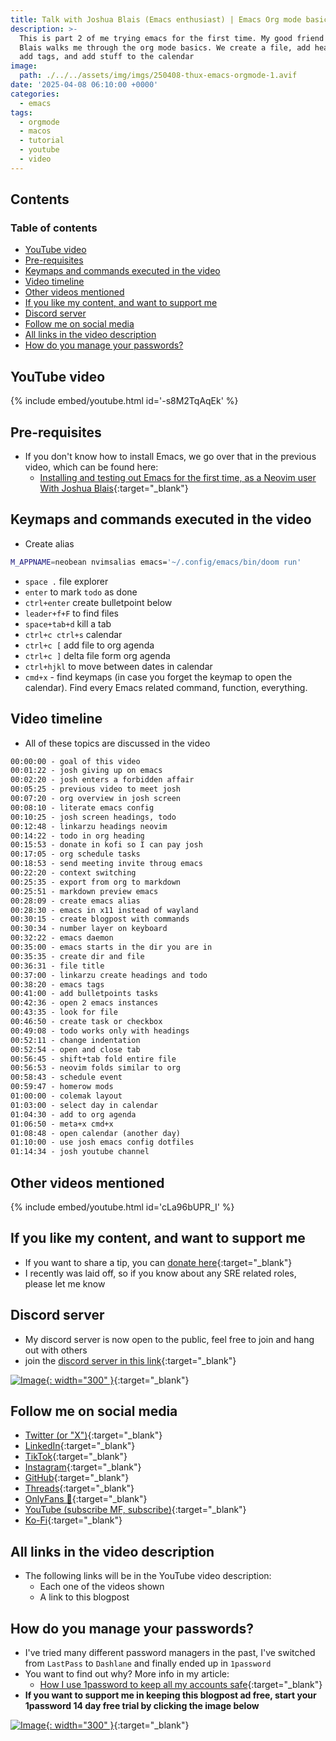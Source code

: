 ```yaml
---
title: Talk with Joshua Blais (Emacs enthusiast) | Emacs Org mode basics part 1
description: >-
  This is part 2 of me trying emacs for the first time. My good friend Joshua
  Blais walks me through the org mode basics. We create a file, add headings,
  add tags, and add stuff to the calendar
image:
  path: ./../../assets/img/imgs/250408-thux-emacs-orgmode-1.avif
date: '2025-04-08 06:10:00 +0000'
categories:
  - emacs
tags:
  - orgmode
  - macos
  - tutorial
  - youtube
  - video
---
```

## Contents

### Table of contents

<!-- toc -->

- [YouTube video](#youtube-video)
- [Pre-requisites](#pre-requisites)
- [Keymaps and commands executed in the video](#keymaps-and-commands-executed-in-the-video)
- [Video timeline](#video-timeline)
- [Other videos mentioned](#other-videos-mentioned)
- [If you like my content, and want to support me](#if-you-like-my-content-and-want-to-support-me)
- [Discord server](#discord-server)
- [Follow me on social media](#follow-me-on-social-media)
- [All links in the video description](#all-links-in-the-video-description)
- [How do you manage your passwords?](#how-do-you-manage-your-passwords)

<!-- tocstop -->

## YouTube video

{% include embed/youtube.html id='-s8M2TqAqEk' %}

## Pre-requisites

- If you don't know how to install Emacs, we go over that in the previous video,
  which can be found here:
  - [Installing and testing out Emacs for the first time, as a Neovim user With Joshua Blais](https://youtu.be/cLa96bUPR_I){:target="\_blank"}

## Keymaps and commands executed in the video

- Create alias

```bash
M_APPNAME=neobean nvimsalias emacs='~/.config/emacs/bin/doom run'
```

- `space .` file explorer
- `enter` to mark `todo` as done
- `ctrl+enter` create bulletpoint below
- `leader+f+F` to find files
- `space+tab+d` kill a tab
- `ctrl+c ctrl+s` calendar
- `ctrl+c [` add file to org agenda
- `ctrl+c ]` delta file form org agenda
- `ctrl+hjkl` to move between dates in calendar
- `cmd+x` - find keymaps (in case you forget the keymap to open the calendar).
  Find every Emacs related command, function, everything.

## Video timeline

- All of these topics are discussed in the video

```txt
00:00:00 - goal of this video
00:01:22 - josh giving up on emacs
00:02:20 - josh enters a forbidden affair
00:05:25 - previous video to meet josh
00:07:20 - org overview in josh screen
00:08:10 - literate emacs config
00:10:25 - josh screen headings, todo
00:12:48 - linkarzu headings neovim
00:14:22 - todo in org heading
00:15:53 - donate in kofi so I can pay josh
00:17:05 - org schedule tasks
00:18:53 - send meeting invite throug emacs
00:22:20 - context switching
00:25:35 - export from org to markdown
00:25:51 - markdown preview emacs
00:28:09 - create emacs alias
00:28:30 - emacs in x11 instead of wayland
00:30:15 - create blogpost with commands
00:30:34 - number layer on keyboard
00:32:22 - emacs daemon
00:35:00 - emacs starts in the dir you are in
00:35:35 - create dir and file
00:36:31 - file title
00:37:00 - linkarzu create headings and todo
00:38:20 - emacs tags
00:41:00 - add bulletpoints tasks
00:42:36 - open 2 emacs instances
00:43:35 - look for file
00:46:50 - create task or checkbox
00:49:08 - todo works only with headings
00:52:11 - change indentation
00:52:54 - open and close tab
00:56:45 - shift+tab fold entire file
00:56:53 - neovim folds similar to org
00:58:43 - schedule event
00:59:47 - homerow mods
01:00:00 - colemak layout
01:03:00 - select day in calendar
01:04:30 - add to org agenda
01:06:50 - meta+x cmd+x
01:08:48 - open calendar (another day)
01:10:00 - use josh emacs config dotfiles
01:14:34 - josh youtube channel
```

## Other videos mentioned

{% include embed/youtube.html id='cLa96bUPR_I' %}

## If you like my content, and want to support me

- If you want to share a tip, you can
  [donate here](https://ko-fi.com/linkarzu/goal?g=6){:target="\_blank"}
- I recently was laid off, so if you know about any SRE related roles, please
  let me know

## Discord server

- My discord server is now open to the public, feel free to join and hang out
  with others
- join the
  [discord server in this link](https://discord.gg/NgqMgwwtMH){:target="\_blank"}

[![Image](./../../assets/img/imgs/250210-discord-free.avif){: width="300" }](https://discord.gg/NgqMgwwtMH){:target="\_blank"}

## Follow me on social media

- [Twitter (or "X")](https://x.com/link_arzu){:target="\_blank"}
- [LinkedIn](https://www.linkedin.com/in/christianarzu){:target="\_blank"}
- [TikTok](https://www.tiktok.com/@linkarzu){:target="\_blank"}
- [Instagram](https://www.instagram.com/link_arzu){:target="\_blank"}
- [GitHub](https://github.com/linkarzu){:target="\_blank"}
- [Threads](https://www.threads.net/@link_arzu){:target="\_blank"}
- [OnlyFans 🍆](https://linkarzu.com/assets/img/imgs/250126-whyugae.avif){:target="\_blank"}
- [YouTube (subscribe MF, subscribe)](https://www.youtube.com/@linkarzu){:target="\_blank"}
- [Ko-Fi](https://ko-fi.com/linkarzu/goal?g=6){:target="\_blank"}

## All links in the video description

- The following links will be in the YouTube video description:
  - Each one of the videos shown
  - A link to this blogpost

## How do you manage your passwords?

- I've tried many different password managers in the past, I've switched from
  `LastPass` to `Dashlane` and finally ended up in `1password`
- You want to find out why? More info in my article:
  - [How I use 1password to keep all my accounts safe](https://linkarzu.com/posts/1password/1password/){:target="\_blank"}
- **If you want to support me in keeping this blogpost ad free, start your
  1password 14 day free trial by clicking the image below**

[![Image](../../assets/img/imgs/250124-1password-banner.avif){: width="300" }](https://www.dpbolvw.net/click-101327218-15917064){:target="\_blank"}

